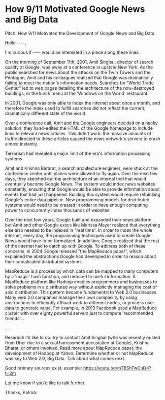 # How 9/11 Motivated Google News and Big Data

Pitch: How 9/11 Motivated the Development of Google News and Big Data

Hello ----,

I'm curious if ---- would be interested in a piece along these lines.

On the morning of September 11th, 2001, Amit Singhal, director of search quality
at Google, was away at a conference in upstate New York. As the public searched
for news about the attacks on the Twin Towers and the Pentagon, Amit and his
colleagues realized that Google was dramatically failing to meet the nation's
information needs. Searches for "World Trade Center" led to web pages detailing
the architecture of the now-destroyed buildings, or the lunch menu at the
'Windows on the World' restaurant.

In 2001, Google was only able to index the internet about once a month, and
therefore the index used to fulfill searches did not reflect the current,
dramatically different state of the world.

Over a conference call, Amit and the Google engineers decided on a hacky
solution: they hand-edited the HTML of the Google homepage to include links to
relevant news articles. This didn't work: the massive amounts of traffic
directed to these articles caused the news network's servers to crash almost
instantly.

Terrorism had revealed a major limit of the era's information processing
systems.

Amit and Krishna Bararat, a search architecture engineer, were stuck at the
conference center until planes were allowed to fly again. Over the next few
days, they sketched out the architecture of an internal tool that would
eventually become Google News. The system would index news websites constantly,
ensuring that Google would be able to provide information about events that had
just happened. Building this system would require rethinking Google's entire
data pipeline. New programming models for distributed systems would need to be
created in order to have enough computing power to concurrently index thousands
of websites.

Over the next few years, Google built and expanded their news platform, but Amit
and other Google execs like Marissa Mayer realized that everything else also
needed to be indexed in "real time".  In order to index the whole internet,
every day, the programming techniques used to create Google News would have to
be formalized.  In addition, Google realized that the rest of the internet had
to catch up with Google. To address both of these concerns, in 2004 Google
released "the MapReduce paper", which explained the abstractions Google had
developed in order to reason about their complicated distributed systems.

MapReduce is a process by which data can be mapped to many computers by a
'magic' hash function, and reduced to useful information. A MapReduce platform
like Hadoop enables programmers and businesses to solve problems in a
distributed way without explicitly managing the cost of said distribution. This
pattern became fundamental to Web 2.0 businesses.  Many web 2.0 companies manage
their own complexity by using abstractions to efficently offload work to
different nodes, or process user data to generate value. For example, in 2013
Facebook used a MapReduce cluster with over eighty powerful servers just to
compute 'recommended friends'...

...

Reserach I'd like to do: try to contact Amit Singhal (who was recently ousted
from Uber due to a sexual harrassment accustation at Google), Krishna Bharat, or
others involved.  Read more about MapReduce paper, the development of Hadoop at
Yahoo. Determine whether or not MapReduce was key to Web 2.0, Big Data. Talk
about what comes next.

Good primary sources exist, example: https://youtu.be/mTBShTwCnD4?t=2m

Let me know if you'd like to talk further.

Thanks,
Patrick

